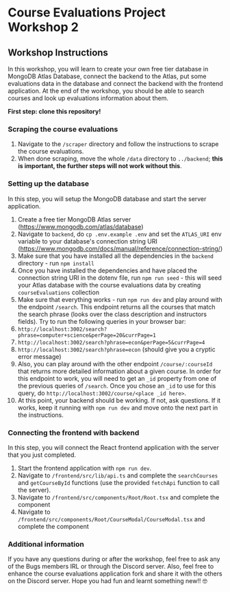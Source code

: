 # Course Evaluations Project Workshop 2

## Workshop Instructions

In this workshop, you will learn to create your own free tier database in MongoDB Atlas Database, connect the backend to the Atlas, put some evaluations data in the database and connect the backend with the frontend application. At the end of the workshop, you should be able to search courses and look up evaluations information about them.

**First step: clone this repository!**

### Scraping the course evaluations

1. Navigate to the `/scraper` directory and follow the instructions to scrape the course evaluations.
2. When done scraping, move the whole `/data` directory to `../backend`; **this is important, the further steps will not work without this**.

### Setting up the database

In this step, you will setup the MongoDB database and start the server application.

1. Create a free tier MongoDB Atlas server (https://www.mongodb.com/atlas/database)
2. Navigate to `backend`, do `cp .env.example .env` and set the `ATLAS_URI` env variable to your database's connection string URI (https://www.mongodb.com/docs/manual/reference/connection-string/)
3. Make sure that you have installed all the dependencies in the `backend` directory - run `npm install`
4. Once you have installed the dependencies and have placed the connection string URI in the dotenv file, run `npm run seed` - this will seed your Atlas database with the course evaluations data by creating `courseEvaluations` collection
5. Make sure that everything works - run `npm run dev` and play around with the endpoint `/search`. This endpoint returns all the courses that match the search phrase (looks over the class description and instructors fields). Try to run the following queries in your browser bar:
  1. `http://localhost:3002/search?phrase=computer+science&perPage=20&currPage=1`
  2. `http://localhost:3002/search?phrase=econ&perPage=5&currPage=4`
  3. `http://localhost:3002/search?phrase=econ` (should give you a cryptic error message)
6. Also, you can play around with the other endpoint `/course/:courseId` that returns more detailed information about a given course. In order for this endpoint to work, you will need to get an `_id` property from one of the previous queries of `/search`. Once you chose an `_id` to use for this query, do `http://localhost:3002/course/<place _id here>`.
7. At this point, your backend should be working. If not, ask questions. If it works, keep it running with `npm run dev` and move onto the next part in the instructions.

### Connecting the frontend with backend

In this step, you will connect the React frontend application with the server that you just completed.

1. Start the frontend application with `npm run dev`.
2. Navigate to `/frontend/src/lib/api.ts` and complete the `searchCourses` and `getCourseById` functions (use the provided `fetchApi` function to call the server).
3. Navigate to `/frontend/src/components/Root/Root.tsx` and complete the component
4. Navigate to `/frontend/src/components/Root/CourseModal/CourseModal.tsx` and complete the component

### Additional information

If you have any questions during or after the workshop, feel free to ask any of the Bugs members IRL or through the Discord server. Also, feel free to enhance the course evaluations application fork and share it with the others on the Discord server. Hope you had fun and learnt something new!! 🤓

